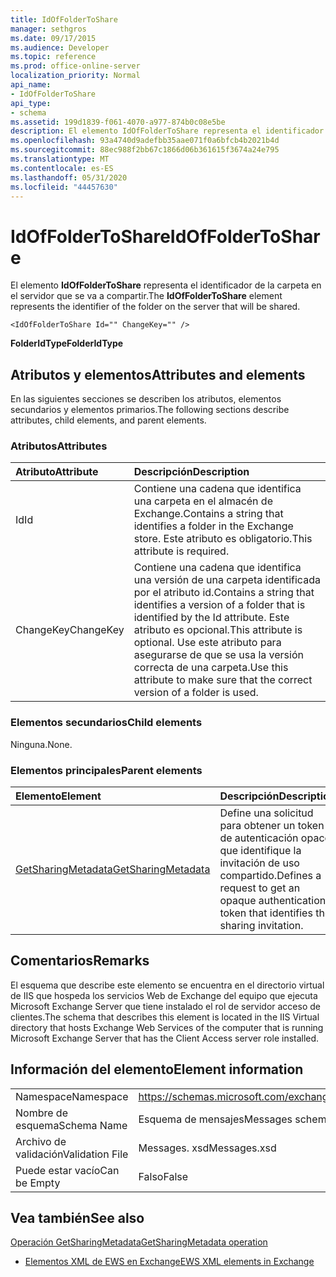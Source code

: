 ```yaml
---
title: IdOfFolderToShare
manager: sethgros
ms.date: 09/17/2015
ms.audience: Developer
ms.topic: reference
ms.prod: office-online-server
localization_priority: Normal
api_name:
- IdOfFolderToShare
api_type:
- schema
ms.assetid: 199d1839-f061-4070-a977-874b0c08e5be
description: El elemento IdOfFolderToShare representa el identificador de la carpeta en el servidor que se va a compartir.
ms.openlocfilehash: 93a4740d9adefbb35aae071f0a6bfcb4b2021b4d
ms.sourcegitcommit: 88ec988f2bb67c1866d06b361615f3674a24e795
ms.translationtype: MT
ms.contentlocale: es-ES
ms.lasthandoff: 05/31/2020
ms.locfileid: "44457630"
---
```

# <a name="idoffoldertoshare"></a><span data-ttu-id="9d28a-103">IdOfFolderToShare</span><span class="sxs-lookup"><span data-stu-id="9d28a-103">IdOfFolderToShare</span></span>

<span data-ttu-id="9d28a-104">El elemento **IdOfFolderToShare** representa el identificador de la carpeta en el servidor que se va a compartir.</span><span class="sxs-lookup"><span data-stu-id="9d28a-104">The **IdOfFolderToShare** element represents the identifier of the folder on the server that will be shared.</span></span> 
  
```
<IdOfFolderToShare Id="" ChangeKey="" />
```

 <span data-ttu-id="9d28a-105">**FolderIdType**</span><span class="sxs-lookup"><span data-stu-id="9d28a-105">**FolderIdType**</span></span>
## <a name="attributes-and-elements"></a><span data-ttu-id="9d28a-106">Atributos y elementos</span><span class="sxs-lookup"><span data-stu-id="9d28a-106">Attributes and elements</span></span>

<span data-ttu-id="9d28a-107">En las siguientes secciones se describen los atributos, elementos secundarios y elementos primarios.</span><span class="sxs-lookup"><span data-stu-id="9d28a-107">The following sections describe attributes, child elements, and parent elements.</span></span>
  
### <a name="attributes"></a><span data-ttu-id="9d28a-108">Atributos</span><span class="sxs-lookup"><span data-stu-id="9d28a-108">Attributes</span></span>

|<span data-ttu-id="9d28a-109">**Atributo**</span><span class="sxs-lookup"><span data-stu-id="9d28a-109">**Attribute**</span></span>|<span data-ttu-id="9d28a-110">**Descripción**</span><span class="sxs-lookup"><span data-stu-id="9d28a-110">**Description**</span></span>|
|:-----|:-----|
|<span data-ttu-id="9d28a-111">Id</span><span class="sxs-lookup"><span data-stu-id="9d28a-111">Id</span></span>  <br/> |<span data-ttu-id="9d28a-112">Contiene una cadena que identifica una carpeta en el almacén de Exchange.</span><span class="sxs-lookup"><span data-stu-id="9d28a-112">Contains a string that identifies a folder in the Exchange store.</span></span> <span data-ttu-id="9d28a-113">Este atributo es obligatorio.</span><span class="sxs-lookup"><span data-stu-id="9d28a-113">This attribute is required.</span></span>  <br/> |
|<span data-ttu-id="9d28a-114">ChangeKey</span><span class="sxs-lookup"><span data-stu-id="9d28a-114">ChangeKey</span></span>  <br/> |<span data-ttu-id="9d28a-115">Contiene una cadena que identifica una versión de una carpeta identificada por el atributo id.</span><span class="sxs-lookup"><span data-stu-id="9d28a-115">Contains a string that identifies a version of a folder that is identified by the Id attribute.</span></span> <span data-ttu-id="9d28a-116">Este atributo es opcional.</span><span class="sxs-lookup"><span data-stu-id="9d28a-116">This attribute is optional.</span></span> <span data-ttu-id="9d28a-117">Use este atributo para asegurarse de que se usa la versión correcta de una carpeta.</span><span class="sxs-lookup"><span data-stu-id="9d28a-117">Use this attribute to make sure that the correct version of a folder is used.</span></span>  <br/> |
   
### <a name="child-elements"></a><span data-ttu-id="9d28a-118">Elementos secundarios</span><span class="sxs-lookup"><span data-stu-id="9d28a-118">Child elements</span></span>

<span data-ttu-id="9d28a-119">Ninguna.</span><span class="sxs-lookup"><span data-stu-id="9d28a-119">None.</span></span>
  
### <a name="parent-elements"></a><span data-ttu-id="9d28a-120">Elementos principales</span><span class="sxs-lookup"><span data-stu-id="9d28a-120">Parent elements</span></span>

|<span data-ttu-id="9d28a-121">**Elemento**</span><span class="sxs-lookup"><span data-stu-id="9d28a-121">**Element**</span></span>|<span data-ttu-id="9d28a-122">**Descripción**</span><span class="sxs-lookup"><span data-stu-id="9d28a-122">**Description**</span></span>|
|:-----|:-----|
|[<span data-ttu-id="9d28a-123">GetSharingMetadata</span><span class="sxs-lookup"><span data-stu-id="9d28a-123">GetSharingMetadata</span></span>](getsharingmetadata.md) <br/> |<span data-ttu-id="9d28a-124">Define una solicitud para obtener un token de autenticación opaco que identifique la invitación de uso compartido.</span><span class="sxs-lookup"><span data-stu-id="9d28a-124">Defines a request to get an opaque authentication token that identifies the sharing invitation.</span></span>  <br/> |
   
## <a name="remarks"></a><span data-ttu-id="9d28a-125">Comentarios</span><span class="sxs-lookup"><span data-stu-id="9d28a-125">Remarks</span></span>

<span data-ttu-id="9d28a-126">El esquema que describe este elemento se encuentra en el directorio virtual de IIS que hospeda los servicios Web de Exchange del equipo que ejecuta Microsoft Exchange Server que tiene instalado el rol de servidor acceso de clientes.</span><span class="sxs-lookup"><span data-stu-id="9d28a-126">The schema that describes this element is located in the IIS Virtual directory that hosts Exchange Web Services of the computer that is running Microsoft Exchange Server that has the Client Access server role installed.</span></span>
  
## <a name="element-information"></a><span data-ttu-id="9d28a-127">Información del elemento</span><span class="sxs-lookup"><span data-stu-id="9d28a-127">Element information</span></span>

|||
|:-----|:-----|
|<span data-ttu-id="9d28a-128">Namespace</span><span class="sxs-lookup"><span data-stu-id="9d28a-128">Namespace</span></span>  <br/> |https://schemas.microsoft.com/exchange/services/2006/messages  <br/> |
|<span data-ttu-id="9d28a-129">Nombre de esquema</span><span class="sxs-lookup"><span data-stu-id="9d28a-129">Schema Name</span></span>  <br/> |<span data-ttu-id="9d28a-130">Esquema de mensajes</span><span class="sxs-lookup"><span data-stu-id="9d28a-130">Messages schema</span></span>  <br/> |
|<span data-ttu-id="9d28a-131">Archivo de validación</span><span class="sxs-lookup"><span data-stu-id="9d28a-131">Validation File</span></span>  <br/> |<span data-ttu-id="9d28a-132">Messages. xsd</span><span class="sxs-lookup"><span data-stu-id="9d28a-132">Messages.xsd</span></span>  <br/> |
|<span data-ttu-id="9d28a-133">Puede estar vacío</span><span class="sxs-lookup"><span data-stu-id="9d28a-133">Can be Empty</span></span>  <br/> |<span data-ttu-id="9d28a-134">Falso</span><span class="sxs-lookup"><span data-stu-id="9d28a-134">False</span></span>  <br/> |
   
## <a name="see-also"></a><span data-ttu-id="9d28a-135">Vea también</span><span class="sxs-lookup"><span data-stu-id="9d28a-135">See also</span></span>



[<span data-ttu-id="9d28a-136">Operación GetSharingMetadata</span><span class="sxs-lookup"><span data-stu-id="9d28a-136">GetSharingMetadata operation</span></span>](getsharingmetadata-operation.md)


- [<span data-ttu-id="9d28a-137">Elementos XML de EWS en Exchange</span><span class="sxs-lookup"><span data-stu-id="9d28a-137">EWS XML elements in Exchange</span></span>](ews-xml-elements-in-exchange.md)

